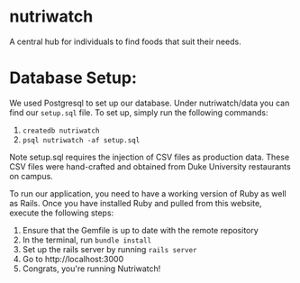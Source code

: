 # nutriwatch
A central hub for individuals to find foods that suit their needs.

# Database Setup:
We used Postgresql to set up our database. Under nutriwatch/data you can find our `setup.sql` file. To set up, simply run the following commands:

1. `createdb nutriwatch`
2. `psql nutriwatch -af setup.sql`

Note setup.sql requires the injection of CSV files as production data. These CSV files were hand-crafted and obtained from Duke University restaurants on campus.

To run our application, you need to have a working version of Ruby as well as Rails. Once you have installed Ruby and pulled from this website, execute the following steps:

1. Ensure that the Gemfile is up to date with the remote repository
2. In the terminal, run `bundle install`
3. Set up the rails server by running `rails server`
4. Go to http://localhost:3000
5. Congrats, you're running Nutriwatch!

